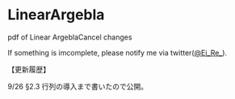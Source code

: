 # LinearArgebla
pdf of Linear ArgeblaCancel changes

If something is imcomplete, please notify me via twitter([@Ei_Re_](https://twitter.com/ei_re_)).

【更新履歴】

9/26 §2.3 行列の導入まで書いたので公開。
